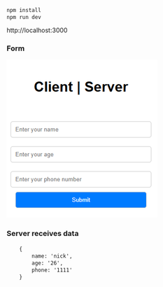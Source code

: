 ```
npm install
npm run dev
```
http://localhost:3000

### Form

![alt text](image.png)

### Server receives data

```
    { 
        name: 'nick',
        age: '26',
        phone: '1111' 
    }
```
